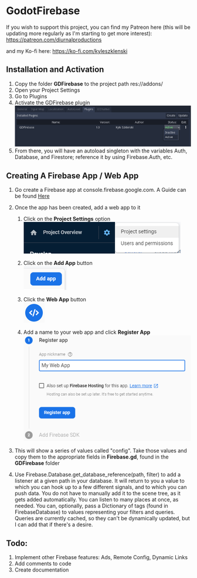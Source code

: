 # GodotFirebase

If you wish to support this project, you can find my Patreon here (this will be updating more regularly as I'm starting to get more interest):
https://patreon.com/diurnalproductions

and my Ko-fi here:
https://ko-fi.com/kyleszklenski



## Installation and Activation
1. Copy the folder **GDFirebase** to the project path res://addons/
2. Open your Project Settings
3. Go to Plugins
4. Activate the GDFirebase plugin<br>
![Plugin Section](/Images/plugins_section.png)
5. From there, you will have an autoload singleton with the variables Auth, Database, and Firestore; reference it by using Firebase.Auth, etc.

## Creating A Firebase App / Web App
1. Go create a Firebase app at console.firebase.google.com. A Guide can be found [Here](https://firebase.google.com/docs/projects/learn-more#setting_up_a_firebase_project_and_connecting_apps)
2. Once the app has been created, add a web app to it
    1. Click on the **Project Settings** option<br>
    ![FB Project Settings](/Images/fb_project_settings.png)

    2. Click on the **Add App** button<br>
    ![FB Add App](/Images/fb_add_app.png)

    3. Click the **Web App** button<br>
    ![FB Web App](/Images/fb_web_app.png)

    4. Add a name to your web app and click **Register App**<br>
    ![FB Register App](/Images/fb_register_app.png)

3. This will show a series of values called "config". Take those values and copy them to the appropriate fields in **Firebase.gd**, found in the **GDFirebase** folder
4. Use Firebase.Database.get_database_reference(path, filter) to add a listener at a given path in your database. It will return to you a value to which you can hook up to a few different signals, and to which you can push data. You do not have to manually add it to the scene tree, as it gets added automatically. You can listen to many places at once, as needed. You can, optionally, pass a Dictionary of tags (found in FirebaseDatabase) to values representing your filters and queries. Queries are currently cached, so they can't be dynamically updated, but I can add that if there's a desire.




## Todo:
1. Implement other Firebase features: Ads, Remote Config, Dynamic Links
2. Add comments to code
3. Create documentation
